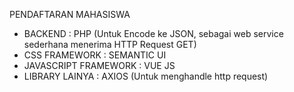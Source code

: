 PENDAFTARAN MAHASISWA

<ul>
  <li>BACKEND : PHP (Untuk Encode ke JSON, sebagai web service sederhana menerima HTTP Request GET)</li>
  <li>CSS FRAMEWORK : SEMANTIC UI</li>
  <li>JAVASCRIPT FRAMEWORK : VUE JS </li>
  <li>LIBRARY LAINYA : AXIOS (Untuk menghandle http request)</li>
</ul>
